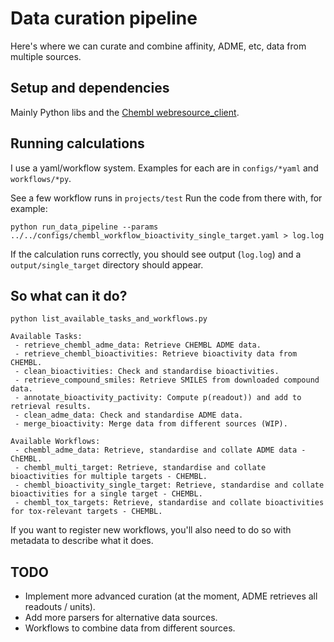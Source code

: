 # Data curation pipeline

Here's where we can curate and combine affinity, ADME, etc, data from multiple sources. 

## Setup and dependencies

Mainly Python libs and the [Chembl webresource_client](https://github.com/chembl/chembl_webresource_client).

## Running calculations

I use a yaml/workflow system. Examples for each are in `configs/*yaml` and `workflows/*py`.

See a few workflow runs in `projects/test` Run the code from there with, for example:

`python run_data_pipeline --params ../../configs/chembl_workflow_bioactivity_single_target.yaml > log.log`

If the calculation runs correctly, you should see output (`log.log`) and a `output/single_target` directory should appear.

## So what can it do?

`python list_available_tasks_and_workflows.py`

```
Available Tasks:
 - retrieve_chembl_adme_data: Retrieve CHEMBL ADME data.
 - retrieve_chembl_bioactivities: Retrieve bioactivity data from CHEMBL.
 - clean_bioactivities: Check and standardise bioactivities.
 - retrieve_compound_smiles: Retrieve SMILES from downloaded compound data.
 - annotate_bioactivity_pactivity: Compute p(readout)) and add to retrieval results.
 - clean_adme_data: Check and standardise ADME data.
 - merge_bioactivity: Merge data from different sources (WIP).

Available Workflows:
 - chembl_adme_data: Retrieve, standardise and collate ADME data - ChEMBL.
 - chembl_multi_target: Retrieve, standardise and collate bioactivities for multiple targets - CHEMBL.
 - chembl_bioactivity_single_target: Retrieve, standardise and collate bioactivities for a single target - CHEMBL.
 - chembl_tox_targets: Retrieve, standardise and collate bioactivities for tox-relevant targets - CHEMBL.

```

If you want to register new workflows, you'll also need to do so with metadata to describe what it does.

## TODO

* Implement more advanced curation (at the moment, ADME retrieves all readouts / units).
* Add more parsers for alternative data sources.
* Workflows to combine data from different sources.